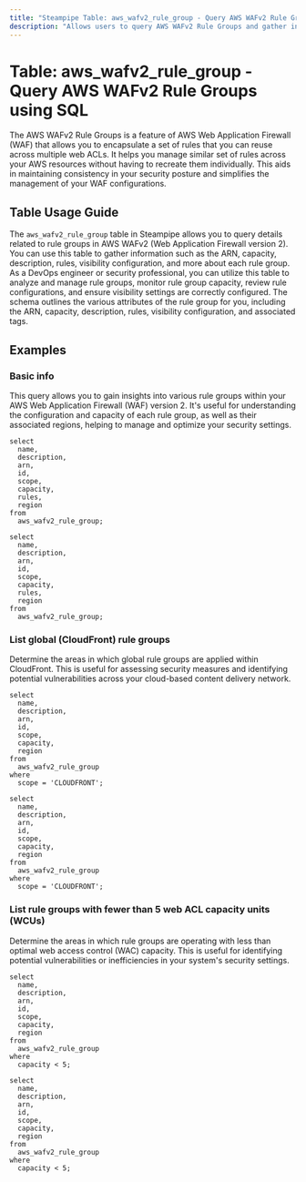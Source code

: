 ```yaml
---
title: "Steampipe Table: aws_wafv2_rule_group - Query AWS WAFv2 Rule Groups using SQL"
description: "Allows users to query AWS WAFv2 Rule Groups and gather information such as the group's ARN, capacity, description, rules, visibility configuration, and more."
---
```


# Table: aws_wafv2_rule_group - Query AWS WAFv2 Rule Groups using SQL

The AWS WAFv2 Rule Groups is a feature of AWS Web Application Firewall (WAF) that allows you to encapsulate a set of rules that you can reuse across multiple web ACLs. It helps you manage similar set of rules across your AWS resources without having to recreate them individually. This aids in maintaining consistency in your security posture and simplifies the management of your WAF configurations.

## Table Usage Guide

The `aws_wafv2_rule_group` table in Steampipe allows you to query details related to rule groups in AWS WAFv2 (Web Application Firewall version 2). You can use this table to gather information such as the ARN, capacity, description, rules, visibility configuration, and more about each rule group. As a DevOps engineer or security professional, you can utilize this table to analyze and manage rule groups, monitor rule group capacity, review rule configurations, and ensure visibility settings are correctly configured. The schema outlines the various attributes of the rule group for you, including the ARN, capacity, description, rules, visibility configuration, and associated tags.

## Examples

### Basic info
This query allows you to gain insights into various rule groups within your AWS Web Application Firewall (WAF) version 2. It's useful for understanding the configuration and capacity of each rule group, as well as their associated regions, helping to manage and optimize your security settings.

```sql+postgres
select
  name,
  description,
  arn,
  id,
  scope,
  capacity,
  rules,
  region
from
  aws_wafv2_rule_group;
```

```sql+sqlite
select
  name,
  description,
  arn,
  id,
  scope,
  capacity,
  rules,
  region
from
  aws_wafv2_rule_group;
```

### List global (CloudFront) rule groups
Determine the areas in which global rule groups are applied within CloudFront. This is useful for assessing security measures and identifying potential vulnerabilities across your cloud-based content delivery network.

```sql+postgres
select
  name,
  description,
  arn,
  id,
  scope,
  capacity,
  region
from
  aws_wafv2_rule_group
where
  scope = 'CLOUDFRONT';
```

```sql+sqlite
select
  name,
  description,
  arn,
  id,
  scope,
  capacity,
  region
from
  aws_wafv2_rule_group
where
  scope = 'CLOUDFRONT';
```

### List rule groups with fewer than 5 web ACL capacity units (WCUs)
Determine the areas in which rule groups are operating with less than optimal web access control (WAC) capacity. This is useful for identifying potential vulnerabilities or inefficiencies in your system's security settings.

```sql+postgres
select
  name,
  description,
  arn,
  id,
  scope,
  capacity,
  region
from
  aws_wafv2_rule_group
where
  capacity < 5;
```

```sql+sqlite
select
  name,
  description,
  arn,
  id,
  scope,
  capacity,
  region
from
  aws_wafv2_rule_group
where
  capacity < 5;
```
